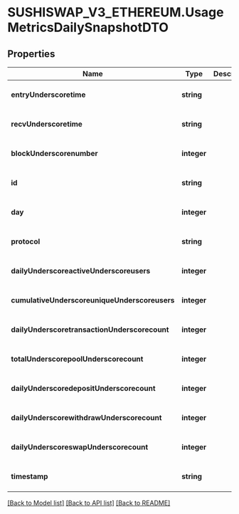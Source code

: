 # SUSHISWAP_V3_ETHEREUM.UsageMetricsDailySnapshotDTO

## Properties
Name | Type | Description | Notes
------------ | ------------- | ------------- | -------------
**entryUnderscoretime** | **string** |  | [optional] [default to null]
**recvUnderscoretime** | **string** |  | [optional] [default to null]
**blockUnderscorenumber** | **integer** |  | [optional] [default to null]
**id** | **string** |  | [optional] [default to null]
**day** | **integer** |  | [optional] [default to null]
**protocol** | **string** |  | [optional] [default to null]
**dailyUnderscoreactiveUnderscoreusers** | **integer** |  | [optional] [default to null]
**cumulativeUnderscoreuniqueUnderscoreusers** | **integer** |  | [optional] [default to null]
**dailyUnderscoretransactionUnderscorecount** | **integer** |  | [optional] [default to null]
**totalUnderscorepoolUnderscorecount** | **integer** |  | [optional] [default to null]
**dailyUnderscoredepositUnderscorecount** | **integer** |  | [optional] [default to null]
**dailyUnderscorewithdrawUnderscorecount** | **integer** |  | [optional] [default to null]
**dailyUnderscoreswapUnderscorecount** | **integer** |  | [optional] [default to null]
**timestamp** | **string** |  | [optional] [default to null]

[[Back to Model list]](../README.md#documentation-for-models) [[Back to API list]](../README.md#documentation-for-api-endpoints) [[Back to README]](../README.md)


